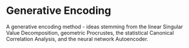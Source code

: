 # Generative Encoding

A generative encoding method - ideas stemming from the linear Singular Value Decomposition, geometric Procrustes, the statistical Canonical Correlation Analysis, and the neural network Autoencoder.

